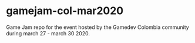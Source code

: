 # gamejam-col-mar2020
Game Jam repo for the event hosted by the Gamedev Colombia community during march 27 - march 30 2020.

